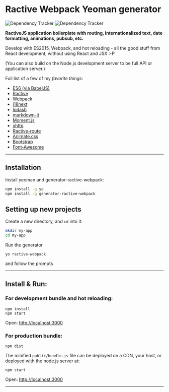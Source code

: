 # Ractive Webpack Yeoman generator

![Dependency Tracker](https://img.shields.io/david/bestguy/generator-ractive-webpack.svg "Dependency Tracker") 
![Dependency Tracker](https://img.shields.io/david/dev/bestguy/generator-ractive-webpack.svg "Dev Dependency Tracker")

**RactiveJS application boilerplate with routing, internationalized text, date formatting, animations, pubsub, etc.**

Develop with ES2015, Webpack, and hot reloading - all the good stuff from React development, without using React and JSX :-P

(You can also build on the Node.js development server to be full API or application server.)

Full list of a few of my *favorite things*:

* [ES6 (via BabelJS)](http://babeljs.io/)
* [Ractive](http://www.ractivejs.org/)
* [Webpack](http://webpack.github.io)
* [i18next](http://i18next.com/)
* [lodash](https://lodash.com/docshttps://github.com/chjj/marked)
* [markdown-it](https://markdown-it.github.io)
* [Moment.js](http://momentjs.com/)
* [xhttp](https://github.com/Mitranim/xhttp)
* [Ractive-route](https://github.com/MartinKolarik/ractive-route)
* [Animate.css](https://daneden.github.io/animate.css/)
* [Bootstrap](http://getbootstrap.com/)
* [Font-Awesome](http://fontawesome.io/)

----

## Installation

Install yeoman and generator-ractive-webpack:

```bash
npm install -g yo
npm install -g generator-ractive-webpack
```

## Setting up new projects

Create a new directory, and `cd` into it:

```bash
mkdir my-app
cd my-app
```

Run the generator

```
yo ractive-webpack
```
and follow the prompts

----


## Install & Run:

### For development bundle and hot reloading:

    npm install
    npm start

Open: [http://localhost:3000](http://localhost:3000)

### For production bundle:

    npm dist

The minified `public/bundle.js` file can be deployed on a CDN, your host, or deployed with the node.js server at:

    npm start
Open: [http://localhost:3000](http://localhost:3000)

---